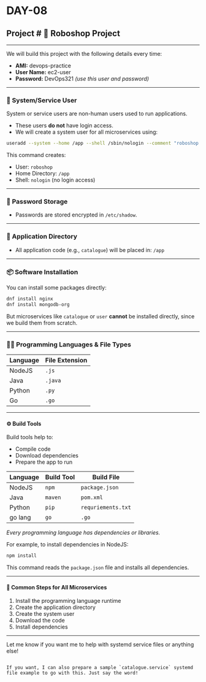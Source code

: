 
# DAY-08  
## Project # 🤖 Roboshop Project

---

We will build this project with the following details every time:

- **AMI:** devops-practice  
- **User Name:** ec2-user  
- **Password:** DevOps321  *(use this user and password)*

---

### 👤 System/Service User

System or service users are non-human users used to run applications.

- These users **do not** have login access.  
- We will create a system user for all microservices using:

```bash
useradd --system --home /app --shell /sbin/nologin --comment "roboshop system user" roboshop
````

This command creates:

* User: `roboshop`
* Home Directory: `/app`
* Shell: `nologin` (no login access)

---

### 🔐 Password Storage

* Passwords are stored encrypted in `/etc/shadow`.

---

### 📂 Application Directory

* All application code (e.g., `catalogue`) will be placed in: `/app`

---

### 📦 Software Installation

You can install some packages directly:

```bash
dnf install nginx
dnf install mongodb-org
```

But microservices like `catalogue` or `user` **cannot** be installed directly, since we build them from scratch.

---

### 🧑‍💻 Programming Languages & File Types

| Language | File Extension |
| -------- | -------------- |
| NodeJS   | `.js`          |
| Java     | `.java`        |
| Python   | `.py`          |
| Go       | `.go`          |

---

#### ⚙️ Build Tools

Build tools help to:

* Compile code
* Download dependencies
* Prepare the app to run

| Language | Build Tool | Build File           |
| -------- | ---------- | -------------------- |
| NodeJS   | `npm`      | `package.json`       |
| Java     | `maven`    | `pom.xml`            |
| Python   | `pip`      | `requriements.txt`   |
| go lang  | `go`       | `.go`

*Every programming language has dependencies or libraries.*

For example, to install dependencies in NodeJS:

```bash
npm install
```

This command reads the `package.json` file and installs all dependencies.

---

#### 🔄 Common Steps for All Microservices

1. Install the programming language runtime
2. Create the application directory
3. Create the system user
4. Download the code
5. Install dependencies

---

Let me know if you want me to help with systemd service files or anything else!

```

If you want, I can also prepare a sample `catalogue.service` systemd file example to go with this. Just say the word!
```
